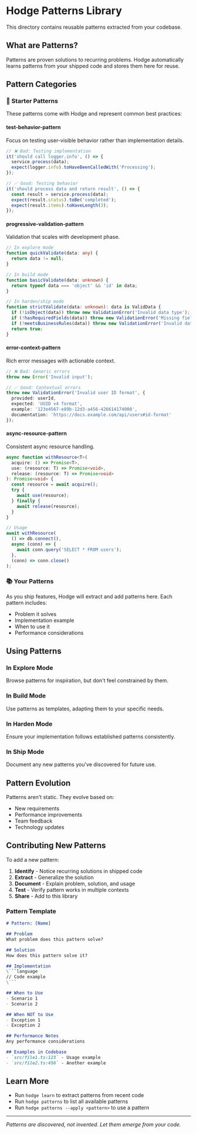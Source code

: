 # Hodge Patterns Library

This directory contains reusable patterns extracted from your codebase.

## What are Patterns?

Patterns are proven solutions to recurring problems. Hodge automatically learns patterns from your shipped code and stores them here for reuse.

## Pattern Categories

### 📁 Starter Patterns

These patterns come with Hodge and represent common best practices:

#### test-behavior-pattern
Focus on testing user-visible behavior rather than implementation details.

```typescript
// ❌ Bad: Testing implementation
it('should call logger.info', () => {
  service.process(data);
  expect(logger.info).toHaveBeenCalledWith('Processing');
});

// ✅ Good: Testing behavior
it('should process data and return result', () => {
  const result = service.process(data);
  expect(result.status).toBe('completed');
  expect(result.items).toHaveLength(3);
});
```

#### progressive-validation-pattern
Validation that scales with development phase.

```typescript
// In explore mode
function quickValidate(data: any) {
  return data != null;
}

// In build mode
function basicValidate(data: unknown) {
  return typeof data === 'object' && 'id' in data;
}

// In harden/ship mode
function strictValidate(data: unknown): data is ValidData {
  if (!isObject(data)) throw new ValidationError('Invalid data type');
  if (!hasRequiredFields(data)) throw new ValidationError('Missing fields');
  if (!meetsBusinessRules(data)) throw new ValidationError('Invalid data');
  return true;
}
```

#### error-context-pattern
Rich error messages with actionable context.

```typescript
// ❌ Bad: Generic errors
throw new Error('Invalid input');

// ✅ Good: Contextual errors
throw new ValidationError('Invalid user ID format', {
  provided: userId,
  expected: 'UUID v4 format',
  example: '123e4567-e89b-12d3-a456-426614174000',
  documentation: 'https://docs.example.com/api/users#id-format'
});
```

#### async-resource-pattern
Consistent async resource handling.

```typescript
async function withResource<T>(
  acquire: () => Promise<T>,
  use: (resource: T) => Promise<void>,
  release: (resource: T) => Promise<void>
): Promise<void> {
  const resource = await acquire();
  try {
    await use(resource);
  } finally {
    await release(resource);
  }
}

// Usage
await withResource(
  () => db.connect(),
  async (conn) => {
    await conn.query('SELECT * FROM users');
  },
  (conn) => conn.close()
);
```

### 📚 Your Patterns

As you ship features, Hodge will extract and add patterns here. Each pattern includes:
- Problem it solves
- Implementation example
- When to use it
- Performance considerations

## Using Patterns

### In Explore Mode
Browse patterns for inspiration, but don't feel constrained by them.

### In Build Mode
Use patterns as templates, adapting them to your specific needs.

### In Harden Mode
Ensure your implementation follows established patterns consistently.

### In Ship Mode
Document any new patterns you've discovered for future use.

## Pattern Evolution

Patterns aren't static. They evolve based on:
- New requirements
- Performance improvements
- Team feedback
- Technology updates

## Contributing New Patterns

To add a new pattern:

1. **Identify** - Notice recurring solutions in shipped code
2. **Extract** - Generalize the solution
3. **Document** - Explain problem, solution, and usage
4. **Test** - Verify pattern works in multiple contexts
5. **Share** - Add to this library

### Pattern Template

```markdown
# Pattern: [Name]

## Problem
What problem does this pattern solve?

## Solution
How does this pattern solve it?

## Implementation
\```language
// Code example
\```

## When to Use
- Scenario 1
- Scenario 2

## When NOT to Use
- Exception 1
- Exception 2

## Performance Notes
Any performance considerations

## Examples in Codebase
- `src/file1.ts:123` - Usage example
- `src/file2.ts:456` - Another example
```

## Learn More

- Run `hodge learn` to extract patterns from recent code
- Run `hodge patterns` to list all available patterns
- Run `hodge patterns --apply <pattern>` to use a pattern

---

*Patterns are discovered, not invented. Let them emerge from your code.*